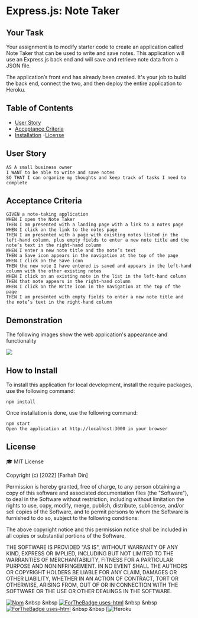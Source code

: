 # Express.js: Note Taker
## Your Task

Your assignment is to modify starter code to create an application called Note Taker that can be used to write and save notes. This application will use an Express.js back end and will save and retrieve note data from a JSON file.

The application’s front end has already been created. It's your job to build the back end, connect the two, and then deploy the entire application to Heroku.

## Table of Contents
- [User Story](#user-story)
- [Acceptance Criteria](#acceptance-criteria)
- [Installation](#installation)
-[License](#license)

## User Story

```
AS A small business owner
I WANT to be able to write and save notes
SO THAT I can organize my thoughts and keep track of tasks I need to complete
```

## Acceptance Criteria

```
GIVEN a note-taking application
WHEN I open the Note Taker
THEN I am presented with a landing page with a link to a notes page
WHEN I click on the link to the notes page
THEN I am presented with a page with existing notes listed in the left-hand column, plus empty fields to enter a new note title and the note’s text in the right-hand column
WHEN I enter a new note title and the note’s text
THEN a Save icon appears in the navigation at the top of the page
WHEN I click on the Save icon
THEN the new note I have entered is saved and appears in the left-hand column with the other existing notes
WHEN I click on an existing note in the list in the left-hand column
THEN that note appears in the right-hand column
WHEN I click on the Write icon in the navigation at the top of the page
THEN I am presented with empty fields to enter a new note title and the note’s text in the right-hand column
```
## Demonstration

The following images show the web application's appearance and functionality

![](./Assets/Untitled_%20Mar%2011%2C%202022%207_58%20PM.gif)


## How to Install
To install this application for local development, install the require packages, use the following command:

```
npm install 
```

Once installation is done, use the following command:

```
npm start
Open the application at http://localhost:3000 in your browser

```
## License
🎓 MIT License

Copyright (c) [2022] [Farhah Din]

Permission is hereby granted, free of charge, to any person obtaining a copy of this software and associated documentation files (the "Software"), to deal in the Software without restriction, including without limitation the rights to use, copy, modify, merge, publish, distribute, sublicense, and/or sell copies of the Software, and to permit persons to whom the Software is furnished to do so, subject to the following conditions:

The above copyright notice and this permission notice shall be included in all copies or substantial portions of the Software.

THE SOFTWARE IS PROVIDED "AS IS", WITHOUT WARRANTY OF ANY KIND, EXPRESS OR IMPLIED, INCLUDING BUT NOT LIMITED TO THE WARRANTIES OF MERCHANTABILITY, FITNESS FOR A PARTICULAR PURPOSE AND NONINFRINGEMENT. IN NO EVENT SHALL THE AUTHORS OR COPYRIGHT HOLDERS BE LIABLE FOR ANY CLAIM, DAMAGES OR OTHER LIABILITY, WHETHER IN AN ACTION OF CONTRACT, TORT OR OTHERWISE, ARISING FROM, OUT OF OR IN CONNECTION WITH THE SOFTWARE OR THE USE OR OTHER DEALINGS IN THE SOFTWARE.

[![Npm](https://badgen.net/badge/icon/npm?icon=npm&label)](https://https://npmjs.com/)  &nbsp &nbsp
[![ForTheBadge uses-html](http://ForTheBadge.com/images/badges/uses-html.svg)](http://ForTheBadge.com) &nbsp &nbsp
[![ForTheBadge uses-html](http://ForTheBadge.com/images/badges/uses-html.svg)](http://ForTheBadge.com) &nbsp &nbsp
[![Heroku](https://heroku-badge.herokuapp.com/?app=heroku-badge) 
